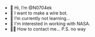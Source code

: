 - 👋 Hi, I’m @N0704ek
- 👀 I want to make a wire bot.
- 🌱 I’m currently not learning...
- 💞️ I'm interested in working with NASA.
- 🤌🏿 How to contact me... 
       P.S. no way

<!---
N0704ek/N0704ek is a ✨ special ✨ repository because its `README.md` (this file) appears on your GitHub profile.
You can click the Preview link to take a look at your changes.
--->
